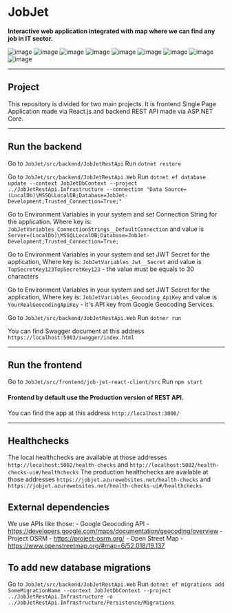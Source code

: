 # JobJet
**Interactive web application integrated with map where we can find any job in IT sector.**

![image](https://img.shields.io/badge/.NET-512BD4?style=for-the-badge&logo=dotnet&logoColor=white)
![image](https://img.shields.io/badge/Microsoft%20SQL%20Server-CC2927?style=for-the-badge&logo=microsoft%20sql%20server&logoColor=white)
![image](https://img.shields.io/badge/React-20232A?style=for-the-badge&logo=react&logoColor=61DAFB)
![image](https://img.shields.io/badge/Azure_DevOps-0078D7?style=for-the-badge&logo=azure-devops&logoColor=white)
![image](https://img.shields.io/badge/Swagger-85EA2D?style=for-the-badge&logo=Swagger&logoColor=white)
![image](https://img.shields.io/badge/Leaflet-199900?style=for-the-badge&logo=Leaflet&logoColor=white)
![image](https://img.shields.io/badge/C%23-239120?style=for-the-badge&logo=c-sharp&logoColor=white)
![image](https://img.shields.io/badge/JavaScript-323330?style=for-the-badge&logo=javascript&logoColor=F7DF1E)
![image](https://img.shields.io/badge/OpenStreetMap-7EBC6F?style=for-the-badge&logo=OpenStreetMap&logoColor=white)

---

## Project
This repository is divided for two main projects. It is frontend Single Page Application made via React.js and backend REST API made via ASP.NET Core.

---

## Run the backend
Go to `JobJet/src/backend/JobJetRestApi`
Run `dotnet restore`

Go to `JobJet/src/backend/JobJetRestApi.Web`
Run `dotnet ef database update --context JobJetDbContext --project ../JobJetRestApi.Infrastructure --connection "Data Source=(LocalDb)\MSSQLLocalDB;Database=JobJet-Development;Trusted_Connection=True;"`

Go to Environment Variables in your system and set Connection String for the application. Where key is: `JobJetVariables_ConnectionStrings__DefaultConnection` and value is `Server=(LocalDb)\MSSQLLocalDB;Database=JobJet-Development;Trusted_Connection=True;`

Go to Environment Variables in your system and set JWT Secret for the application, Where key is: `JobJetVariables_Jwt__Secret` and value is `TopSecretKey123TopSecretKey123` - the value must be equals to 30 characters

Go to Environment Variables in your system and set JWT Secret for the application, Where key is: `JobJetVariables_Geocoding_ApiKey` and value is `YourRealGeocodingApiKey` - it's API key from Google Geocoding Services.

Go to `JobJet/src/backend/JobJetRestApi.Web`
Run `dotner run`

You can find Swagger document at this address `https://localhost:5003/swagger/index.html`

---

## Run the frontend
Go to `JobJet/src/frontend/job-jet-react-client/src`
Run `npm start`

#### Frontend by default use the Production version of REST API.

You can find the app at this address `http://localhost:3000/`

---

## Healthchecks
The local healthchecks are available at those addresses `http://localhost:5002/health-checks` and `http://localhost:5002/health-checks-ui#/healthchecks`
The production healthchecks are available at those addresses `https://jobjet.azurewebsites.net/health-checks` and `https://jobjet.azurewebsites.net/health-checks-ui#/healthchecks`

## External dependencies
We use APIs like those:
    - Google Geocoding API - https://developers.google.com/maps/documentation/geocoding/overview
    - Project OSRM - https://project-osrm.org/
    - Open Street Map - https://www.openstreetmap.org/#map=6/52.018/19.137

## To add new database migrations
Go to `JobJet/src/backend/JobJetRestApi.Web`
Run `dotnet ef migrations add SomeMigrationName --context JobJetDbContext --project ../JobJetRestApi.Infrastructure -o ../JobJetRestApi.Infrastructure/Persistence/Migrations`